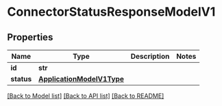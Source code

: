# ConnectorStatusResponseModelV1

## Properties
Name | Type | Description | Notes
------------ | ------------- | ------------- | -------------
**id** | **str** |  | 
**status** | [**ApplicationModelV1Type**](ApplicationModelV1Type.md) |  | 

[[Back to Model list]](../README.md#documentation-for-models) [[Back to API list]](../README.md#documentation-for-api-endpoints) [[Back to README]](../README.md)


